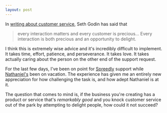 ```yaml
---
layout: post
---
```


In [writing about customer service](http://sethgodin.typepad.com/seths_blog/2009/07/welcome-to-island-marketing.html), Seth Godin has said that 

> every interaction matters and every customer is precious... Every interaction is both precious and an opportunity to delight.

I think this is extremely wise advice and it's incredibly difficult to implement.  It takes time, effort, patience, and perseverance.  It takes love.
It takes actually caring about the person on the other end of the support request.

For the last few days, I've been on point for [Spreedly](http://spreedly.com) support while [Nathaniel's](http://blog.talbott.ws/) been on vacation.
The experience has given me an entirely new appreciation for how challenging the task is, and how adept Nathaniel is at it.  

The question that comes to mind is, if the business you're creating has a product or service that's *remarkably good* and you knock customer service
out of the park by attempting to delight people, how could it not succeed?

